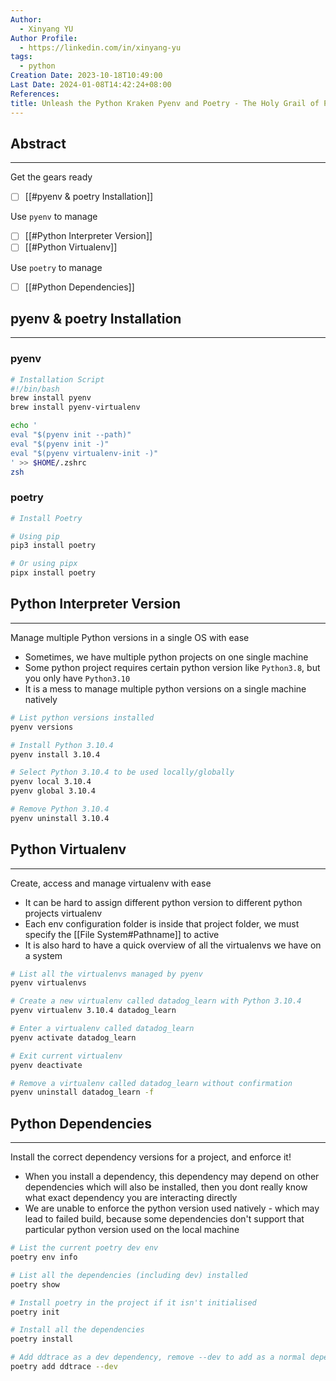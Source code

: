 ```yaml
---
Author:
  - Xinyang YU
Author Profile:
  - https://linkedin.com/in/xinyang-yu
tags:
  - python
Creation Date: 2023-10-18T10:49:00
Last Date: 2024-01-08T14:42:24+08:00
References: 
title: Unleash the Python Kraken Pyenv and Poetry - The Holy Grail of Python Project Setups
---
```

## Abstract
---
Get the gears ready
- [ ] [[#pyenv & poetry Installation]]

Use `pyenv` to manage
- [ ] [[#Python Interpreter Version]]
- [ ] [[#Python Virtualenv]]

Use `poetry` to manage
- [ ] [[#Python Dependencies]]


## pyenv & poetry Installation
---
### pyenv
```bash
# Installation Script
#!/bin/bash
brew install pyenv
brew install pyenv-virtualenv

echo '
eval "$(pyenv init --path)"
eval "$(pyenv init -)"
eval "$(pyenv virtualenv-init -)"
' >> $HOME/.zshrc
zsh
```
### poetry
```bash
# Install Poetry

# Using pip
pip3 install poetry

# Or using pipx
pipx install poetry
```

## Python Interpreter Version
---
Manage multiple Python versions in a single OS with ease

- Sometimes, we have multiple python projects on one single machine
- Some python project requires certain python version like `Python3.8`, but you only have `Python3.10`
- It is a mess to manage multiple python versions on a single machine natively

```bash title="Command Cheatsheet"
# List python versions installed
pyenv versions

# Install Python 3.10.4
pyenv install 3.10.4

# Select Python 3.10.4 to be used locally/globally
pyenv local 3.10.4
pyenv global 3.10.4

# Remove Python 3.10.4
pyenv uninstall 3.10.4
```

## Python Virtualenv
---
Create, access and manage virtualenv with ease

- It can be hard to assign different python version to different python projects virtualenv
- Each env configuration folder is inside that project folder, we must specify the [[File System#Pathname]] to active
- It is also hard to have a quick overview of all the virtualenvs we have on a system

```bash title="Command Cheatsheet"
# List all the virtualenvs managed by pyenv
pyenv virtualenvs

# Create a new virtualenv called datadog_learn with Python 3.10.4
pyenv virtualenv 3.10.4 datadog_learn

# Enter a virtualenv called datadog_learn
pyenv activate datadog_learn

# Exit current virtualenv
pyenv deactivate 

# Remove a virtualenv called datadog_learn without confirmation
pyenv uninstall datadog_learn -f
```

## Python Dependencies
---
Install the correct dependency versions for a project, and enforce it!

- When you install a dependency, this dependency may depend on other dependencies which will also be installed, then you dont really know what exact dependency you are interacting directly
- We are unable to enforce the python version used natively - which may lead to failed build, because some dependencies don't support that particular python version used on the local machine

```bash title="Command Cheatsheet"
# List the current poetry dev env
poetry env info

# List all the dependencies (including dev) installed
poetry show

# Install poetry in the project if it isn't initialised
poetry init

# Install all the dependencies
poetry install

# Add ddtrace as a dev dependency, remove --dev to add as a normal dependency
poetry add ddtrace --dev
```